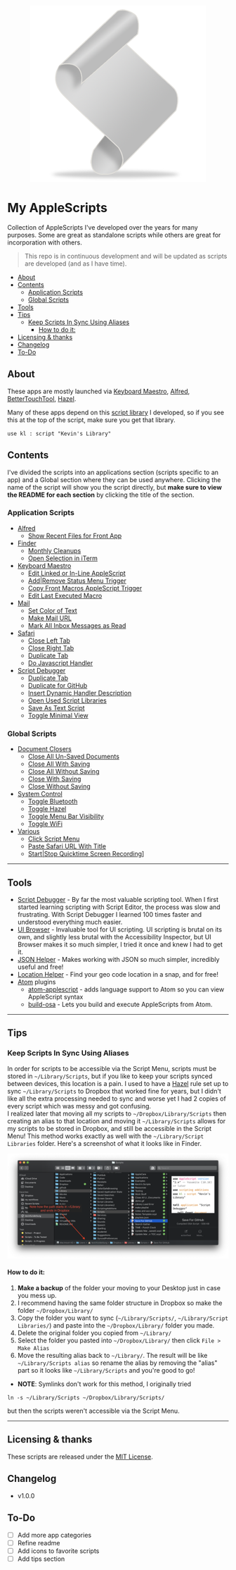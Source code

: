 <p align="center"> <img src="./imgs/script.png"> </p>

# My AppleScripts

Collection of AppleScripts I've developed over the years for many purposes. Some are great as standalone scripts while others are great for incorporation with others.

> This repo is in continuous development and will be updated as scripts are developed (and as I have time).


<!-- TOC depthFrom:2 -->

- [About](#about)
- [Contents](#contents)
    - [Application Scripts](#application-scripts)
    - [Global Scripts](#global-scripts)
- [Tools](#tools)
- [Tips](#tips)
    - [Keep Scripts In Sync Using Aliases](#keep-scripts-in-sync-using-aliases)
        - [How to do it:](#how-to-do-it)
- [Licensing & thanks](#licensing--thanks)
- [Changelog](#changelog)
- [To-Do](#to-do)

<!-- /TOC -->

<a id="about"></a>
## About

These apps are mostly launched via [Keyboard Maestro][kmapp], [Alfred][alfredapp], [BetterTouchTool][bttapp], [Hazel][hazelapp].

Many of these apps depend on this [script library][kevinsLib] I developed, so if you see this at the top of the script, make sure you get that library.
```AppleScript
use kl : script "Kevin's Library"
```

## Contents
I've divided the scripts into an applications section (scripts specific to an app) and a Global section where they can be used anywhere. Clicking the name of the script will show you the script directly, but **make sure to view the README for each section** by clicking the title of the section.

<a id="Applications"></a>
### Application Scripts

- [Alfred](./Alfred)
    - [Show Recent Files for Front App](./Alfred/Show%20Recent%20Files%20for%20Front%20App.applescript)
- [Finder][finder]
    - [Monthly Cleanups][2f34cbb7]
    - [Open Selection in iTerm](./Finder/Open%20Selection%20in%20iTerm.applescript)
- [Keyboard Maestro][km]
    - [Edit Linked or In-Line AppleScript][3034f6a6]
    - [Add|Remove Status Menu Trigger][8111e7c4]
    - [Copy Front Macros AppleScript Trigger](./Keyboard%20Maestro/Copy%20Front%20Macros%20AppleScript%20Trigger.applescript)
    - [Edit Last Executed Macro](./Keyboard%20Maestro/Edit%20Last%20Executed%20Macro.applescript)
- [Mail][mail]
    - [Set Color of Text][d1529523]
    - [Make Mail URL][63ba2f90]
    - [Mark All Inbox Messages as Read](./Mail/Mark%20All%20Inbox%20Messages%20as%20Read.applescript)
- [Safari](./Safari)
    - [Close Left Tab](./Safari/Close%20Left%20Tab.applescript)
    - [Close Right Tab](./Safari/Close%20Right%20Tab.applescript)
    - [Duplicate Tab](./Safari/Duplicate%20Tab.applescript)
    - [Do Javascript Handler](./Safari/Do%20Javascript%20Handler.applescript)
- [Script Debugger][sdb]
    - [Duplicate Tab][ff203baf]
    - [Duplicate for GitHub][ea9fb946]
    - [Insert Dynamic Handler Description](./Script%20Debugger/Insert%20Dynamic%20Handler%20Description.applescript)
    - [Open Used Script Libraries][3c961777]
    - [Save As Text Script][98e99d57]
    - [Toggle Minimal View][3a899b61]

[2f34cbb7]: ./Finder/Monthly%20Cleanups.applescript
[3034f6a6]: ./Keyboard%20Maestro/Edit%20Linked%20or%20In-Line%20AppleScript.applescript
[8111e7c4]: ./Keyboard%20Maestro/Add|Remove%20Status%20Menu%20Trigger
[d1529523]: ./Mail/Set%20Color%20of%20Text.applescript
[63ba2f90]: ./Mail/Make%20Mail%20URL.applescript
[ff203baf]: ./Script%20Debugger/Duplicate%20Tab.applescript
[ea9fb946]: ./Script%20Debugger/Duplicate%20for%20GitHub.applescript
[3c961777]: ./Script%20Debugger/Open%20Used%20Script%20Libraries.applescript
[98e99d57]: ./Script%20Debugger/Save%20As%20Text%20Script.applescript
[3a899b61]: ./Script%20Debugger/Toggle%20Minimal%20View.applescript


<a id="Various"></a>
### Global Scripts

- [Document Closers][docclosers]
    - [Close All Un-Saved Documents][9a704632]
    - [Close All With Saving][3b80a0d2]
    - [Close All Without Saving](./Document%20Closers/Close%20All%20Without%20Saving.applescript)
    - [Close With Saving](./Document%20Closers/Close%20With%20Saving.applescript)
    - [Close Without Saving](./Document%20Closers/Close%20Without%20Saving.applescript)
- [System Control][sc]
    - [Toggle Bluetooth][25e6a902]
    - [Toggle Hazel][d2434bdc]
    - [Toggle Menu Bar Visibility][a517cb4f]
    - [Toggle WiFi](./System%20Control/Toggle%20WiFi.applescript)
- [Various][global]
    - [Click Script Menu][d1c0746f]
    - [Paste Safari URL With Title][1d8d603d]
    - [Start|Stop Quicktime Screen Recording][a921fa5d]]

[9a704632]: ./Document%20Closers/Close%20All%20Un-Saved%20Documents.applescript
[3b80a0d2]: ./Document%20Closers/Close%20All%20With%20Saving.applescript
[25e6a902]: ./System%20Control/Toggle%20Bluetooth.applescript
[a517cb4f]: ./System%20Control/Toggle%20Menu%20Bar%20Visibility.applescript
[d2434bdc]: ./System%20Control/Toggle%20Hazel.applescript
[d1c0746f]: ./Global/Click%20Script%20Menu.applescript
[1d8d603d]: ./Global/Paste%20Safari%20URL%20With%20Title.applescript
[a921fa5d]: ./Global/Start|Stop%20Quicktime%20Screen%20Recording.applescript


---

## Tools
- [Script Debugger](https://latenightsw.com/) - By far the most valuable scripting tool. When I first started learning scripting with Script Editor, the process was slow and frustrating. With Script Debugger I learned 100 times faster and understood everything much easier.
- [UI Browser](https://pfiddlesoft.com/uibrowser/) - Invaluable tool for UI scripting. UI scripting is brutal on its own, and slightly less brutal with the Accessibility Inspector, but UI Browser makes it so much simpler, I tried it once and knew I had to get it.
- [JSON Helper](https://apps.apple.com/us/app/json-helper-for-applescript/id453114608?mt=12) - Makes working with JSON so much simpler, incredibly useful and free!
- [Location Helper](https://apps.apple.com/us/app/location-helper/id488536386?mt=12) - Find your geo code location in a snap, and for free!
- [Atom](https://atom.io/) plugins
    - [atom-applescript](https://github.com/franzheidl/atom-applescript) - adds language support to Atom so you can view AppleScript syntax
    - [build-osa](https://github.com/idleberg/atom-build-osa) - Lets you build and execute AppleScripts from Atom.
---

## Tips
### Keep Scripts In Sync Using Aliases
In order for scripts to be accessible via the Script Menu, scripts must be stored in `~/Library/Scripts`, but if you like to keep your scripts synced between devices, this location is a pain. I used to have a [Hazel][hazelapp] rule set up to sync `~/Library/Scripts` to Dropbox that worked fine for years, but I didn't like all the extra processing needed to sync and worse yet I had 2 copies of every script which was messy and got confusing.<br>
I realized later that moving all my scripts to `~/Dropbox/Library/Scripts` then creating an alias to that location and moving it `~/Library/Scripts` allows for my scripts to be stored in Dropbox, and still be accessible in the Script Menu! This method works exactly as well with the `~/Library/Script Libraries` folder. Here's a screenshot of what it looks like in Finder.

![aliasDemo](./imgs/aliasPath.png)

#### How to do it:
1. **Make a backup** of the folder your moving to your Desktop just in case you mess up.
2. I recommend having the same folder structure in Dropbox so make the folder `~/Dropbox/Library/`
3. Copy the folder you want to sync (`~/Library/Scripts/`, `~/Library/Script Libraries/`) and paste into the `~/Dropbox/Library/` folder you made.
4. Delete the original folder you copied from `~/Library/`
5. Select the folder you pasted into `~/Dropbox/Library/` then click `File > Make Alias`
6. Move the resulting alias back to `~/Library/`. The result will be like `~/Library/Scripts alias` so rename the alias by removing the "alias" part so it looks like `~/Library/Scripts` and you're good to go!
- **NOTE**: Symlinks don't work for this method, I originally tried
```
ln -s ~/Library/Scripts ~/Dropbox/Library/Scripts/
```
but then the scripts weren't accessible via the Script Menu.

---
## Licensing & thanks
These scripts are released under the [MIT License][mit].


<a id="changelog"></a>
## Changelog

- v1.0.0

## To-Do
- [ ] Add more app categories
- [ ] Refine readme
- [ ] Add icons to favorite scripts
- [ ] Add tips section

<!-- External links -->
[alfredapp]: https://www.alfredapp.com/
[bttapp]: https://folivora.ai/
[kmapp]: https://www.keyboardmaestro.com/
[hazelapp]: https://www.noodlesoft.com/


<!-- My GitHub links -->
[kevinsLib]: https://github.com/kevin-funderburg/AppleScript-libraries/blob/master/Kevin's%20Library.applescript

<!-- Sub directories -->
[blob]: https://github.com/kevin-funderburg/AppleScripts/blob/master/
[docclosers]: https://github.com/kevin-funderburg/AppleScripts/tree/master/Document%20Closers
[finder]:https://github.com/kevin-funderburg/AppleScripts/tree/master/Finder
[global]: https://github.com/kevin-funderburg/AppleScripts/tree/master/Global
[km]: ./Keyboard%20Maestro
[mail]: https://github.com/kevin-funderburg/AppleScripts/tree/master/mail
[mit]: https://github.com/kevin-funderburg/AppleScripts/blob/master/LICENSE.txt
[sdb]: ./Script%20Debugger
[sc]: https://github.com/kevin-funderburg/AppleScripts/blob/master/System%20Control
